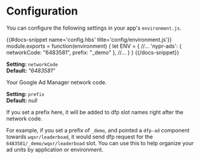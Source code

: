 # Configuration

You can configure the following settings in your app's `environment.js`.

{{#docs-snippet name='config.hbs' title='config/environment.js'}}
module.exports = function(environment) {
  let ENV = {
    //...
    'nypr-ads': {
       networkCode: "6483581",
       prefix: "_demo"
    },
    //...
  }
}
{{/docs-snippet}}

**Setting:** `networkCode`<br>
**Default:** _"6483581"_

Your Google Ad Manager network code.

**Setting:** `prefix`<br>
**Default:** _null_

If you set a prefix here, it will be added to dfp slot names right after the network code. 

For example, if you set a prefix of `_demo`, and pointed a `dfp-ad` component towards `wqxr/leaderboad`, it would send dfp request for the `6483581/_demo/wqxr/leaderboad` slot. You can use this to help organize your ad units by application or environment.
